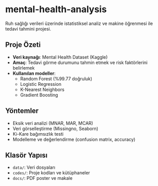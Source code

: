 # mental-health-analysis
Ruh sağlığı verileri üzerinde istatistiksel analiz ve makine öğrenmesi ile tedavi tahmini projesi.

## Proje Özeti
- **Veri kaynağı**: Mental Health Dataset (Kaggle)
- **Amaç**: Tedavi görme durumunu tahmin etmek ve risk faktörlerini belirlemek
- **Kullanılan modeller**:
  - Random Forest (%99.77 doğruluk)
  - Logistic Regression
  - K-Nearest Neighbors
  - Gradient Boosting

## Yöntemler
- Eksik veri analizi (MNAR, MAR, MCAR)
- Veri görselleştirme (Missingno, Seaborn)
- Ki-Kare bağımsızlık testi
- Modelleme ve değerlendirme (confusion matrix, accuracy)

## Klasör Yapısı
- `data/`: Veri dosyaları
- `codes/`: Proje kodları ve kütüphaneler
- `docs/`: PDF poster ve makale
